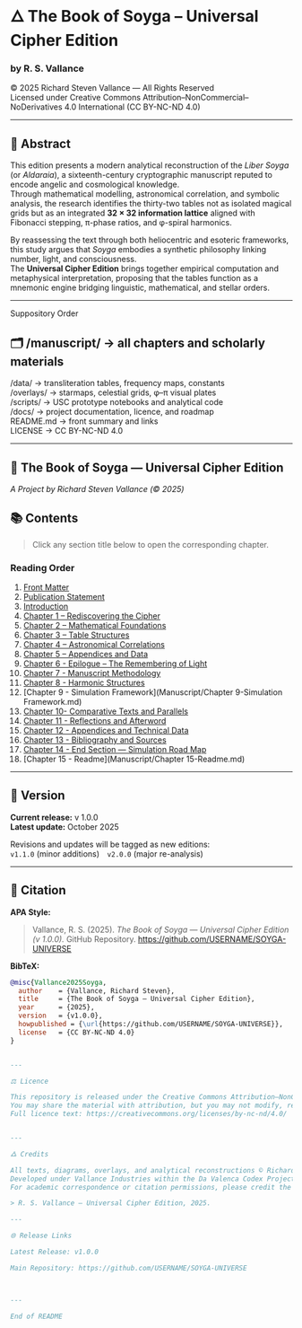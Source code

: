 # 🜂 The Book of Soyga – Universal Cipher Edition
### by R. S. Vallance  
© 2025 Richard Steven Vallance — All Rights Reserved  
Licensed under Creative Commons Attribution–NonCommercial–NoDerivatives 4.0 International (CC BY-NC-ND 4.0)

---

## 📖 Abstract
This edition presents a modern analytical reconstruction of the *Liber Soyga* (or *Aldaraia*), a sixteenth-century cryptographic manuscript reputed to encode angelic and cosmological knowledge.  
Through mathematical modelling, astronomical correlation, and symbolic analysis, the research identifies the thirty-two tables not as isolated magical grids but as an integrated **32 × 32 information lattice** aligned with Fibonacci stepping, π-phase ratios, and φ-spiral harmonics.  

By reassessing the text through both heliocentric and esoteric frameworks, this study argues that *Soyga* embodies a synthetic philosophy linking number, light, and consciousness.  
The **Universal Cipher Edition** brings together empirical computation and metaphysical interpretation, proposing that the tables function as a mnemonic engine bridging linguistic, mathematical, and stellar orders.

---
Suppository Order

## 🗂️ /manuscript/         → all chapters and scholarly materials  
/data/               → transliteration tables, frequency maps, constants  
/overlays/           → starmaps, celestial grids, φ–π visual plates  
/scripts/            → USC prototype notebooks and analytical code  
/docs/               → project documentation, licence, and roadmap  
README.md            → front summary and links  
LICENSE              → CC BY-NC-ND 4.0

---
## 📘 The Book of Soyga — Universal Cipher Edition  
*A Project by Richard Steven Vallance (© 2025)*  

## 📚 Contents
> Click any section title below to open the corresponding chapter.
> 
### Reading Order
1. [Front Matter](Manuscript/Front_Matter.md)
2. [Publication Statement](Manuscript/Publication_Statement.md)
3. [Introduction](Manuscript/Introduction.md)
4. [Chapter 1 – Rediscovering the Cipher](Manuscript/Chapter_1-Rediscovering_the_Cipher.md)
5. [Chapter 2 – Mathematical Foundations](Manuscript/Chapter_2-Mathematical_Foundations.md)
6. [Chapter 3 – Table Structures](Manuscript/Chapter_3-Table_Structures.md)
7. [Chapter 4 – Astronomical Correlations](Manuscript/Chapter_4-Astronomical_Correlations.md)
8. [Chapter 5 – Appendices and Data](Manuscript/Chapter_5-Appendices_and_Data.md)
9. [Chapter 6 - Epilogue – The Remembering of Light](Manuscript/Epilogue-The_Remembering_of_Light.md)
10. [Chapter 7 - Manuscript Methodology](Manuscript/Chapter_7-Manuscript_Methodology.md)
11. [Chapter 8 - Harmonic Structures](Manuscript/Chapter_8-Harmonic_Structures.md)
12. [Chapter 9 - Simulation Framework](Manuscript/Chapter 9-Simulation Framework.md)
13. [Chapter 10- Comparative Texts and Parallels](Manuscript/Chapter_10-Comparative_Texts_and_Parallels.md)
14. [Chapter 11 - Reflections and Afterword](Manuscript/Chapter_11-Reflections_and_Afterword.md)
15. [Chapter 12 - Appendices and Technical Data](Manuscript/Chapter_12-Appendices_and_Technical_Data.md)
16. [Chapter 13 - Bibliography and Sources](Manuscript/Chapter_13-Bibliography_and_Sources.md)
17. [Chapter 14 - End Section — Simulation Road Map](Manuscript/Chapter_14-End_Section-Roadmap.md)
18. [Chapter 15 - Readme](Manuscript/Chapter 15-Readme.md)

---

## 🧭 Version
**Current release:** v 1.0.0  
**Latest update:** October 2025  

Revisions and updates will be tagged as new editions:  
`v1.1.0` (minor additions) `v2.0.0` (major re-analysis)

---

## 🧩 Citation
**APA Style:**  
> Vallance, R. S. (2025). *The Book of Soyga — Universal Cipher Edition (v 1.0.0).* GitHub Repository. https://github.com/USERNAME/SOYGA-UNIVERSE  

**BibTeX:**  
```bibtex
@misc{Vallance2025Soyga,
  author    = {Vallance, Richard Steven},
  title     = {The Book of Soyga — Universal Cipher Edition},
  year      = {2025},
  version   = {v1.0.0},
  howpublished = {\url{https://github.com/USERNAME/SOYGA-UNIVERSE}},
  license   = {CC BY-NC-ND 4.0}
}


---

⚖️ Licence

This repository is released under the Creative Commons Attribution–NonCommercial–NoDerivatives 4.0 International licence.
You may share the material with attribution, but you may not modify, remix, or use it commercially.
Full licence text: https://creativecommons.org/licenses/by-nc-nd/4.0/


---

🜛 Credits

All texts, diagrams, overlays, and analytical reconstructions © Richard Steven Vallance (2025).
Developed under Vallance Industries within the Da Valenca Codex Project.
For academic correspondence or citation permissions, please credit the author as:

> R. S. Vallance — Universal Cipher Edition, 2025.

---

🌐 Release Links

Latest Release: v1.0.0

Main Repository: https://github.com/USERNAME/SOYGA-UNIVERSE



---

End of README 

